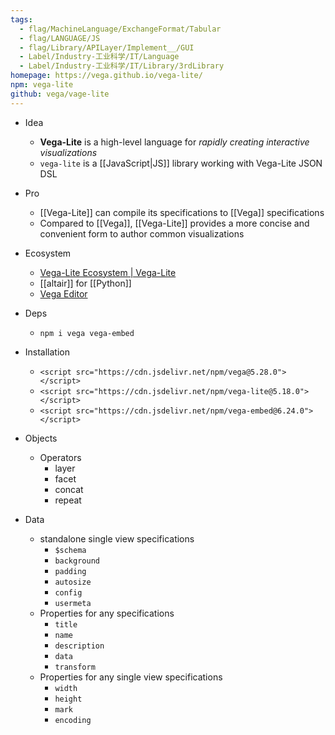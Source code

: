 ```yaml
---
tags:
  - flag/MachineLanguage/ExchangeFormat/Tabular
  - flag/LANGUAGE/JS
  - flag/Library/APILayer/Implement__/GUI
  - Label/Industry-工业科学/IT/Language
  - Label/Industry-工业科学/IT/Library/3rdLibrary
homepage: https://vega.github.io/vega-lite/
npm: vega-lite
github: vega/vage-lite
---
```


- Idea
    - **Vega-Lite** is a high-level language for _rapidly creating interactive visualizations_
    - `vega-lite` is a [[JavaScript|JS]] library working with Vega-Lite JSON DSL

- Pro
    - [[Vega-Lite]] can compile its specifications to [[Vega]] specifications
    - Compared to [[Vega]], [[Vega-Lite]] provides a more concise and convenient form to author common visualizations

- Ecosystem
    - [Vega-Lite Ecosystem | Vega-Lite](https://vega.github.io/vega-lite/ecosystem.html)
    - [[altair]] for [[Python]]
    - [Vega Editor](https://vega.github.io/editor/)

- Deps
    - `npm i vega vega-embed`

- Installation
    - `<script src="https://cdn.jsdelivr.net/npm/vega@5.28.0"></script>`
    - `<script src="https://cdn.jsdelivr.net/npm/vega-lite@5.18.0"></script>`
    - `<script src="https://cdn.jsdelivr.net/npm/vega-embed@6.24.0"></script>`

- Objects
    - Operators
        - layer
        - facet
        - concat
        - repeat

- Data
    - standalone single view specifications
        - `$schema`
        - `background`
        - `padding`
        - `autosize`
        - `config`
        - `usermeta`
    - Properties for any specifications
        - `title`
        - `name`
        - `description`
        - `data`
        - `transform`
    - Properties for any single view specifications
        - `width`
        - `height`
        - `mark`
        - `encoding`

